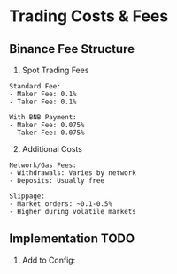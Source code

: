 # Trading Costs & Fees

## Binance Fee Structure

1. Spot Trading Fees

```
Standard Fee:
- Maker Fee: 0.1%
- Taker Fee: 0.1%

With BNB Payment:
- Maker Fee: 0.075%
- Taker Fee: 0.075%
```

2. Additional Costs

```
Network/Gas Fees:
- Withdrawals: Varies by network
- Deposits: Usually free

Slippage:
- Market orders: ~0.1-0.5%
- Higher during volatile markets
```

## Implementation TODO

1. Add to Config:
